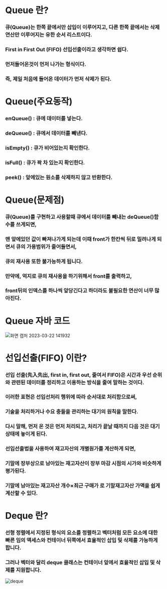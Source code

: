 # Queue 란?
### 큐(Queue)는 한쪽 끝에서만 삽입이 이루어지고, 다른 한쪽 끝에서는 삭제 연산만 이루어지는 유한 순서 리스트이다.
### First in First Out (FIFO) 선입선출이라고 생각하면 쉽다.
### 먼저들어온것이 먼저 나가는 형식이다.
### 즉, 제일 처음에 들어온 데이터가 먼저 삭제가 된다.
# Queue(주요동작)
### enQueue() : 큐에 데이터를 넣는다.
### deQueue() : 큐에서 데이터를 빼낸다.
### isEmpty() : 큐가 비어있는지 확인한다.
### isFull() : 큐가 꽉 차 있는지 확인한다.
### peek() : 앞에있는 원소를 삭제하지 않고 반환한다.
# Queue(문제점)
### 큐(Queue)를 구현하고 사용할때 큐에서 데이터를 빼내는 deQueue()함수를 쓰게되면,
### 맨 앞에있던 값이 빠져나가게 되는데 이때 front가 한칸씩 뒤로 밀려나게 되면서 큐의 가용범위가 줄어들면서,
### 큐의 재사용 또한 불가능하게 됩니다.
### 만약에, 억지로 큐의 재사용을 하기위해서 front를 출력하고,
### front뒤의 인덱스를 하나씩 앞당긴다고 하더라도 불필요한 연산이 너무 많아진다.
# Queue 자바 코드
![화면 캡처 2023-03-22 141932](https://user-images.githubusercontent.com/127116197/226808967-1eaaf35d-4add-48f3-919d-ea459188b4f3.png)

# 선입선출(FIFO) 이란?
### 선입 선출(先入先出, first in, first out, 줄여서 FIFO)은 시간과 우선 순위와 관련된 데이터를 정리하고 이용하는 방식을 줄여 말하는 것이다.
### 이러한 표현은 선입선처리 행위에 따라 순서대로 처리함으로써,
### 기술을 처리하거나 수요 충돌을 관리하는 대기의 원칙을 말한다.
### 다시 말해, 먼저 온 것은 먼저 처리되고, 처리가 끝날 때까지 다음 것은 대기 상태에 놓이게 된다.
### 선입선출법을 사용하여 재고자산의 개별원가를 계산하게 되면,
### 기말에 장부상으로 남아있는 재고자산이 장부 마감 시점의 시가와 비슷하게 평가된다.
### 기말에 남아있는 재고자산 개수×최근 구매가 로 기말재고자산 가액을 쉽게 계산할 수 있다.

# Deque 란?
### 선형 정렬에서 지정된 형식의 요소를 정렬하고 벡터처럼 모든 요소에 대한 빠른 임의 액세스와 컨테이너 뒤쪽에서 효율적인 삽입 및 삭제를 가능하게 합니다.
### 그러나 벡터와 달리 deque 클래스는 컨테이너 앞에서 효율적인 삽입 및 삭제를 지원합니다.
![deque](https://user-images.githubusercontent.com/127116197/226812096-3d5f7e4c-10a8-4e64-ac52-5b3954840e69.jpg)

